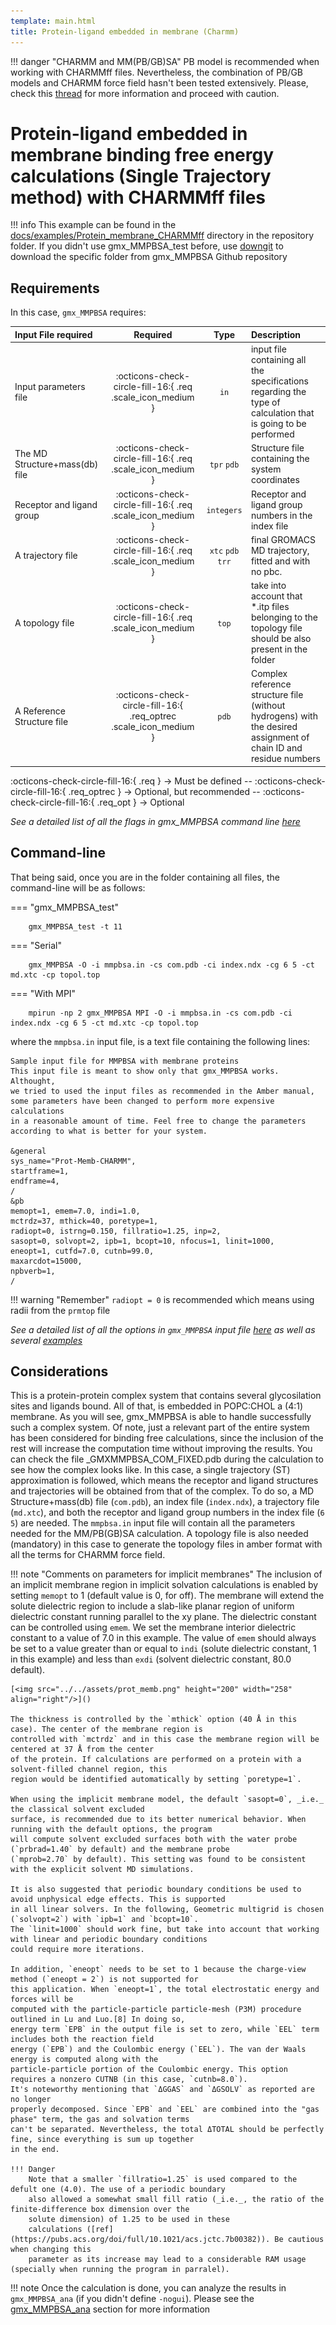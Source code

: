 ```yaml
---
template: main.html
title: Protein-ligand embedded in membrane (Charmm)
---
```


!!! danger "CHARMM and MM(PB/GB)SA"
    PB model is recommended when working with CHARMMff files. Nevertheless, the combination of PB/GB models and 
    CHARMM force field hasn't been tested extensively. Please, check this [thread][1] for more information and 
    proceed with caution.

# Protein-ligand embedded in membrane binding free energy calculations (Single Trajectory method) with CHARMMff files

!!! info
    This example can be found in the [docs/examples/Protein_membrane_CHARMMff][6] directory in the repository folder. If you didn't 
    use gmx_MMPBSA_test before, use [downgit](https://downgit.github.io/#/home) to download the specific folder from 
    gmx_MMPBSA Github repository

## Requirements

In this case, `gmx_MMPBSA` requires:

| Input File required            | Required |           Type             | Description |
|:-------------------------------|:--------:|:--------------------------:|:-------------------------------------------------------------------------------------------------------------|
| Input parameters file          | :octicons-check-circle-fill-16:{ .req .scale_icon_medium } |           `in`             | input file containing all the specifications regarding the type of calculation that is going to be performed |
| The MD Structure+mass(db) file | :octicons-check-circle-fill-16:{ .req .scale_icon_medium } |    `tpr` `pdb`     | Structure file containing the system coordinates|
| Receptor and ligand group      | :octicons-check-circle-fill-16:{ .req .scale_icon_medium } |        `integers`          | Receptor and ligand group numbers in the index file |
| A trajectory file              | :octicons-check-circle-fill-16:{ .req .scale_icon_medium } | `xtc` `pdb` `trr` | final GROMACS MD trajectory, fitted and with no pbc.|
| A topology file                | :octicons-check-circle-fill-16:{ .req .scale_icon_medium } |           `top`            | take into account that *.itp files belonging to the topology file should be also present in the folder       |
| A Reference Structure file     | :octicons-check-circle-fill-16:{ .req_optrec .scale_icon_medium } |           `pdb`            |  Complex reference structure file (without hydrogens) with the desired assignment of chain ID and residue numbers       |
              
:octicons-check-circle-fill-16:{ .req } -> Must be defined -- :octicons-check-circle-fill-16:{ .req_optrec } -> 
Optional, but recommended -- :octicons-check-circle-fill-16:{ .req_opt } -> Optional

_See a detailed list of all the flags in gmx_MMPBSA command line [here][2]_

## Command-line
That being said, once you are in the folder containing all files, the command-line will be as follows:

=== "gmx_MMPBSA_test"

        gmx_MMPBSA_test -t 11

=== "Serial"

        gmx_MMPBSA -O -i mmpbsa.in -cs com.pdb -ci index.ndx -cg 6 5 -ct md.xtc -cp topol.top

=== "With MPI"

        mpirun -np 2 gmx_MMPBSA MPI -O -i mmpbsa.in -cs com.pdb -ci index.ndx -cg 6 5 -ct md.xtc -cp topol.top

where the `mmpbsa.in` input file, is a text file containing the following lines:

``` linenums="1"
Sample input file for MMPBSA with membrane proteins
This input file is meant to show only that gmx_MMPBSA works. Althought,
we tried to used the input files as recommended in the Amber manual,
some parameters have been changed to perform more expensive calculations
in a reasonable amount of time. Feel free to change the parameters 
according to what is better for your system.

&general
sys_name="Prot-Memb-CHARMM",
startframe=1,
endframe=4,
/
&pb
memopt=1, emem=7.0, indi=1.0,
mctrdz=37, mthick=40, poretype=1,
radiopt=0, istrng=0.150, fillratio=1.25, inp=2,
sasopt=0, solvopt=2, ipb=1, bcopt=10, nfocus=1, linit=1000,
eneopt=1, cutfd=7.0, cutnb=99.0,
maxarcdot=15000,
npbverb=1,
/
```

!!! warning "Remember"
    `radiopt = 0` is recommended which means using radii from the `prmtop` file

_See a detailed list of all the options in `gmx_MMPBSA` input file [here][3] as well as several [examples][4]_

## Considerations
This is a protein-protein complex system that contains several glycosilation sites and ligands bound. All of that, is 
embedded in POPC:CHOL a (4:1) membrane. As you will see, gmx_MMPBSA is able to handle successfully such a complex system.
Of note, just a relevant part of the entire system has been considered for binding free calculations, since the 
inclusion of the rest will increase the computation time without improving the results. You can check the file 
_GMXMMPBSA_COM_FIXED.pdb during the calculation to see how the complex looks like. In this case, a single trajectory 
(ST) approximation is followed, which means the receptor and ligand structures and trajectories will be obtained 
from that of the complex. To do so, a MD Structure+mass(db) file (`com.pdb`), an index file (`index.ndx`), a trajectory 
file (`md.xtc`), and both the receptor and ligand group numbers in the index file (`6 5`) are needed. The `mmpbsa.in` 
input file will contain all the parameters needed for the MM/PB(GB)SA calculation. A topology file is also needed 
(mandatory) in this case to generate the topology files in amber format with all the terms for CHARMM force field.

!!! note "Comments on parameters for implicit membranes"
    The inclusion of an implicit membrane region in implicit solvation calculations is enabled by setting 
    `memopt` to 1 (default value is 0, for off). The membrane will extend the solute dielectric region to include a 
    slab-like planar region of uniform dielectric constant running parallel to the xy plane. The dielectric constant 
    can be controlled using `emem`. We set the membrane interior dielectric constant to a value of 7.0 in this example. 
    The value of `emem` should always be set to a value greater than or equal to `indi` (solute dielectric constant, 
    1 in this example) and less than `exdi` (solvent dielectric constant, 80.0 default).

    [<img src="../../assets/prot_memb.png" height="200" width="258" align="right"/>]()

    The thickness is controlled by the `mthick` option (40 Å in this case). The center of the membrane region is 
    controlled with `mctrdz` and in this case the membrane region will be centered at 37 Å from the center 
    of the protein. If calculations are performed on a protein with a solvent-filled channel region, this 
    region would be identified automatically by setting `poretype=1`.
    
    When using the implicit membrane model, the default `sasopt=0`, _i.e._ the classical solvent excluded
    surface, is recommended due to its better numerical behavior. When running with the default options, the program 
    will compute solvent excluded surfaces both with the water probe (`prbrad=1.40` by default) and the membrane probe
    (`mprob=2.70` by default). This setting was found to be consistent with the explicit solvent MD simulations. 

    It is also suggested that periodic boundary conditions be used to avoid unphysical edge effects. This is supported 
    in all linear solvers. In the following, Geometric multigrid is chosen (`solvopt=2`) with `ipb=1` and `bcopt=10`.
    The `linit=1000` should work fine, but take into account that working with linear and periodic boundary conditions 
    could require more iterations.

    In addition, `eneopt` needs to be set to 1 because the charge-view method (`eneopt = 2`) is not supported for 
    this application. When `eneopt=1`, the total electrostatic energy and forces will be 
    computed with the particle-particle particle-mesh (P3M) procedure outlined in Lu and Luo.[8] In doing so, 
    energy term `EPB` in the output file is set to zero, while `EEL` term includes both the reaction field 
    energy (`EPB`) and the Coulombic energy (`EEL`). The van der Waals energy is computed along with the 
    particle-particle portion of the Coulombic energy. This option requires a nonzero CUTNB (in this case, `cutnb=8.0`).
    It's noteworthy mentioning that `ΔGGAS` and `ΔGSOLV` as reported are no longer 
    properly decomposed. Since `EPB` and `EEL` are combined into the "gas phase" term, the gas and solvation terms 
    can't be separated. Nevertheless, the total ΔTOTAL should be perfectly fine, since everything is sum up together 
    in the end.

    !!! Danger
        Note that a smaller `fillratio=1.25` is used compared to the defult one (4.0). The use of a periodic boundary 
        also allowed a somewhat small fill ratio (_i.e._, the ratio of the finite-difference box dimension over the 
        solute dimension) of 1.25 to be used in these 
        calculations ([ref](https://pubs.acs.org/doi/full/10.1021/acs.jctc.7b00382)). Be cautious when changing this 
        parameter as its increase may lead to a considerable RAM usage (specially when running the program in parralel).

!!! note
    Once the calculation is done, you can analyze the results in `gmx_MMPBSA_ana` (if you didn't define `-nogui`). 
    Please see the [gmx_MMPBSA_ana][5] section for more information


  [1]: http://archive.ambermd.org/201508/0382.html 
  [2]: ../../gmx_MMPBSA_command-line.md#gmx_mmpbsa-command-line
  [3]: ../../input_file.md#the-input-file
  [4]: ../../input_file.md#sample-input-files
  [5]: ../../analyzer.md#gmx_mmpbsa_ana-the-analyzer-tool
  [6]: https://github.com/Valdes-Tresanco-MS/gmx_MMPBSA/tree/master/docs/examples/Protein_membrane_CHARMMff
  [7]: ../gmx_MMPBSA_test.md#gmx_mmpbsa_test-command-line